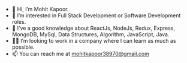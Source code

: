 - 👋 Hi, I’m Mohit Kapoor.
- 👀 I’m interested in Full Stack Development or Software Development roles.
- 🧠 I've a good knowledge about ReactJs, NodeJs, Redux, Express, MongoDB, MySql, Data Structures, Algorithm, JavaScript, Java.
- 🧑‍💼 I’m looking to work in a company where I can learn as much as possible.
- 📫 You can reach me at mohitkapoor38970@gmail.com

<!---
Mohit-199/Mohit-199 is a ✨ special ✨ repository because its `README.md` (this file) appears on your GitHub profile.
You can click the Preview link to take a look at your changes.
--->
